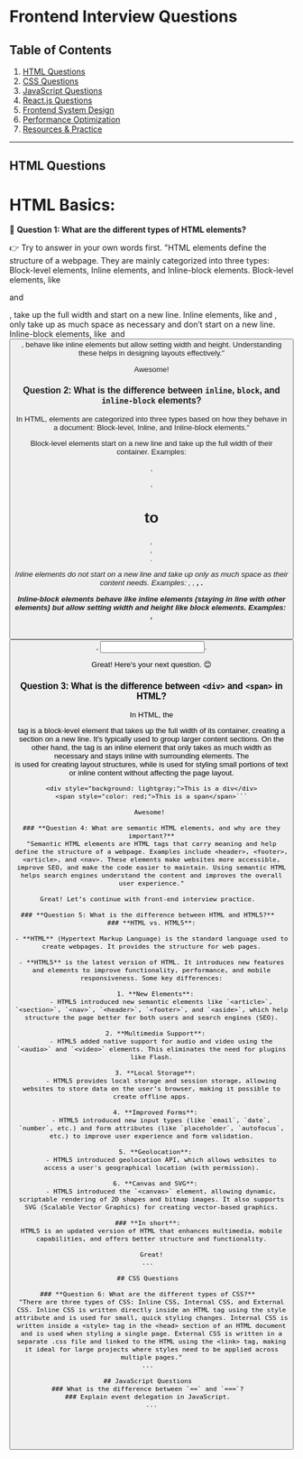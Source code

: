 # Frontend Interview Questions  

## Table of Contents  
1. [HTML Questions](#html-questions)  
2. [CSS Questions](#css-questions)  
3. [JavaScript Questions](#javascript-questions)  
4. [React.js Questions](#reactjs-questions)  
5. [Frontend System Design](#frontend-system-design)  
6. [Performance Optimization](#performance-optimization)  
7. [Resources & Practice](#resources--practice)  

---

## HTML Questions  

# **HTML Basics:**  
🔹 **Question 1: What are the different types of HTML elements?**  

👉 Try to answer in your own words first.
"HTML elements define the structure of a webpage. They are mainly categorized into three types: Block-level elements, Inline elements, and Inline-block elements. Block-level elements, like <div> and <p>, take up the full width and start on a new line. Inline elements, like <span> and <a>, only take up as much space as necessary and don’t start on a new line. Inline-block elements, like <img> and <button>, behave like inline elements but allow setting width and height. Understanding these helps in designing layouts effectively."

Awesome! 

### **Question 2: What is the difference between `inline`, `block`, and `inline-block` elements?**  
In HTML, elements are categorized into three types based on how they behave in a document: Block-level, Inline, and Inline-block elements."

Block-level elements start on a new line and take up the full width of their container.
Examples: <div>, <p>, <h1> to <h6>, <section>, <article>.

Inline elements do not start on a new line and take up only as much space as their content needs.
Examples: <span>, <a>, <strong>, <em>.

Inline-block elements behave like inline elements (staying in line with other elements) but allow setting width and height like block elements.
Examples: <img>, <button>, <input>.

Great! Here's your next question. 😊  

### **Question 3: What is the difference between `<div>` and `<span>` in HTML?**  
In HTML, the <div> tag is a block-level element that takes up the full width of its container, creating a section on a new line. It's typically used to group larger content sections. On the other hand, the <span> tag is an inline element that only takes as much width as necessary and stays inline with surrounding elements. The <div> is used for creating layout structures, while <span> is used for styling small portions of text or inline content without affecting the page layout.
```
<div style="background: lightgray;">This is a div</div>
<span style="color: red;">This is a span</span>```

Awesome! 

### **Question 4: What are semantic HTML elements, and why are they important?**
"Semantic HTML elements are HTML tags that carry meaning and help define the structure of a webpage. Examples include <header>, <footer>, <article>, and <nav>. These elements make websites more accessible, improve SEO, and make the code easier to maintain. Using semantic HTML helps search engines understand the content and improves the overall user experience."

Great! Let’s continue with front-end interview practice.  

### **Question 5: What is the difference between HTML and HTML5?**  
### **HTML vs. HTML5**:

- **HTML** (Hypertext Markup Language) is the standard language used to create webpages. It provides the structure for web pages.
  
- **HTML5** is the latest version of HTML. It introduces new features and elements to improve functionality, performance, and mobile responsiveness. Some key differences:
  
  1. **New Elements**:
     - HTML5 introduced new semantic elements like `<article>`, `<section>`, `<nav>`, `<header>`, `<footer>`, and `<aside>`, which help structure the page better for both users and search engines (SEO).
  
  2. **Multimedia Support**:
     - HTML5 added native support for audio and video using the `<audio>` and `<video>` elements. This eliminates the need for plugins like Flash.
  
  3. **Local Storage**:
     - HTML5 provides local storage and session storage, allowing websites to store data on the user’s browser, making it possible to create offline apps.
  
  4. **Improved Forms**:
     - HTML5 introduced new input types (like `email`, `date`, `number`, etc.) and form attributes (like `placeholder`, `autofocus`, etc.) to improve user experience and form validation.
  
  5. **Geolocation**:
     - HTML5 introduced geolocation API, which allows websites to access a user's geographical location (with permission).
  
  6. **Canvas and SVG**:
     - HTML5 introduced the `<canvas>` element, allowing dynamic, scriptable rendering of 2D shapes and bitmap images. It also supports SVG (Scalable Vector Graphics) for creating vector-based graphics.

### **In short**:  
HTML5 is an updated version of HTML that enhances multimedia, mobile capabilities, and offers better structure and functionality.

Great!
...  

## CSS Questions  

### **Question 6: What are the different types of CSS?**  
"There are three types of CSS: Inline CSS, Internal CSS, and External CSS. Inline CSS is written directly inside an HTML tag using the style attribute and is used for small, quick styling changes. Internal CSS is written inside a <style> tag in the <head> section of an HTML document and is used when styling a single page. External CSS is written in a separate .css file and linked to the HTML using the <link> tag, making it ideal for large projects where styles need to be applied across multiple pages."
...  

## JavaScript Questions  
### What is the difference between `==` and `===`?  
### Explain event delegation in JavaScript.  
...
  




